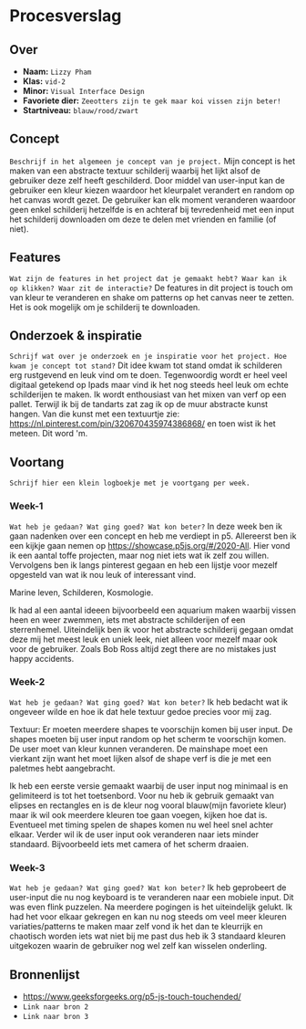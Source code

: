 <!-- Vergeet je niet de comments uit te zetten voordat je begint met typen? 💬 -->

# Procesverslag

## Over
* **Naam:** `Lizzy Pham`
* **Klas:** `vid-2`
* **Minor:** `Visual Interface Design`
* **Favoriete dier:** `Zeeotters zijn te gek maar koi vissen zijn beter!`
* **Startniveau:** `blauw/rood/zwart`

## Concept

`Beschrijf in het algemeen je concept van je project.`
Mijn concept is het maken van een abstracte textuur schilderij waarbij het lijkt alsof de gebruiker deze zelf heeft geschilderd. Door middel van user-input kan de gebruiker een kleur kiezen waardoor het kleurpalet verandert en random op het canvas wordt gezet. De gebruiker kan elk moment veranderen waardoor geen enkel schilderij hetzelfde is en achteraf bij tevredenheid met een input het schilderij downloaden om deze te delen met vrienden en familie (of niet).

## Features

`Wat zijn de features in het project dat je gemaakt hebt? Waar kan ik op klikken? Waar zit de interactie?`
De features in dit project is touch om van kleur te veranderen en shake om patterns op het canvas neer te zetten. Het is ook mogelijk om je schilderij te downloaden.

## Onderzoek & inspiratie
`Schrijf wat over je onderzoek en je inspiratie voor het project. Hoe kwam je concept tot stand?`
Dit idee kwam tot stand omdat ik schilderen erg rustgevend en leuk vind om te doen. Tegenwoordig wordt er heel veel digitaal getekend op Ipads maar vind ik het nog steeds heel leuk om echte schilderijen te maken. Ik wordt enthousiast van het mixen van verf op een pallet. Terwijl ik bij de tandarts zat zag ik op de muur abstracte kunst hangen. Van die kunst met een textuurtje zie: https://nl.pinterest.com/pin/320670435974386868/ en toen wist ik het meteen. Dit word 'm.

## Voortang

`Schrijf hier een klein logboekje met je voortgang per week.`

### Week-1
`Wat heb je gedaan? Wat ging goed? Wat kon beter?`
In deze week ben ik gaan nadenken over een concept en heb me verdiept in p5. Allereerst ben ik een kijkje gaan nemen op https://showcase.p5js.org/#/2020-All. Hier vond ik een aantal toffe projecten, maar nog niet iets wat ik zelf zou willen. Vervolgens ben ik langs pinterest gegaan en heb een lijstje voor mezelf opgesteld van wat ik nou leuk of interessant vind.

Marine leven,
Schilderen,
Kosmologie.

Ik had al een aantal ideeen bijvoorbeeld een aquarium maken waarbij vissen heen en weer zwemmen, iets met abstracte schilderijen of een sterrenhemel. Uiteindelijk ben ik voor het abstracte schilderij gegaan omdat deze mij het meest leuk en uniek leek, niet alleen voor mezelf maar ook voor de gebruiker. Zoals Bob Ross altijd zegt there are no mistakes just happy accidents.


### Week-2
`Wat heb je gedaan? Wat ging goed? Wat kon beter?`
Ik heb bedacht wat ik ongeveer wilde en hoe ik dat hele textuur gedoe precies voor mij zag. 

Textuur:
Er moeten meerdere shapes te voorschijn komen bij user input.
De shapes moeten bij user input random op het scherm te voorschijn komen.
De user moet van kleur kunnen veranderen.
De mainshape moet een vierkant zijn want het moet lijken alsof de shape verf is die je met een paletmes hebt aangebracht.

Ik heb een eerste versie gemaakt waarbij de user input nog minimaal is en gelimiteerd is tot het toetsenbord.
Voor nu heb ik gebruik gemaakt van elipses en rectangles en is de kleur nog vooral blauw(mijn favoriete kleur) maar ik wil ook meerdere kleuren toe gaan voegen, kijken hoe dat is. Eventueel met timing spelen de shapes komen nu wel heel snel achter elkaar.
Verder wil ik de user input ook veranderen naar iets minder standaard. Bijvoorbeeld iets met camera of het scherm draaien.



### Week-3
`Wat heb je gedaan? Wat ging goed? Wat kon beter?`
Ik heb geprobeert de user-input die nu nog keyboard is te veranderen naar een mobiele input. Dit was even flink puzzelen. Na meerdere pogingen is het uiteindelijk gelukt. Ik had het voor elkaar gekregen en kan nu nog steeds om veel meer kleuren variaties/patterns te maken maar zelf vond ik het dan te kleurrijk en chaotisch worden iets wat niet bij me past dus heb ik 3 standaard kleuren uitgekozen waarin de gebruiker nog wel zelf kan wisselen onderling. 


## Bronnenlijst

*  https://www.geeksforgeeks.org/p5-js-touch-touchended/
* `Link naar bron 2`
* `Link naar bron 3`
